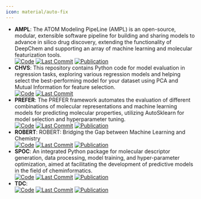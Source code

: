 ```yaml
---
icon: material/auto-fix
---
```


- **AMPL**: The ATOM Modeling PipeLine (AMPL) is an open-source, modular, extensible software pipeline for building and sharing models to advance in silico drug discovery, extending the functionality of DeepChem and supporting an array of machine learning and molecular featurization tools.  
		[![Code](https://img.shields.io/github/stars/ATOMScience-org/AMPL?style=for-the-badge&logo=github)](https://github.com/ATOMScience-org/AMPL) [![Last Commit](https://img.shields.io/github/last-commit/ATOMScience-org/AMPL?style=for-the-badge&logo=github)](https://github.com/ATOMScience-org/AMPL) [![Publication](https://img.shields.io/badge/Publication-Citations:65-blue?style=for-the-badge&logo=bookstack)](https://doi.org/10.1021/acs.jcim.9b01053) 
- **CHVS**: This repository contains Python code for model evaluation in regression tasks, exploring various regression models and helping select the best-performing model for your dataset using PCA and Mutual Information for feature selection.  
		[![Code](https://img.shields.io/github/stars/Saeedmomo/Consensus_Holistic_Virtual_Screening?style=for-the-badge&logo=github)](https://github.com/Saeedmomo/Consensus_Holistic_Virtual_Screening) [![Last Commit](https://img.shields.io/github/last-commit/Saeedmomo/Consensus_Holistic_Virtual_Screening?style=for-the-badge&logo=github)](https://github.com/Saeedmomo/Consensus_Holistic_Virtual_Screening) 
- **PREFER**: The PREFER framework automates the evaluation of different combinations of molecular representations and machine learning models for predicting molecular properties, utilizing AutoSklearn for model selection and hyperparameter tuning.  
		[![Code](https://img.shields.io/github/stars/rdkit/PREFER?style=for-the-badge&logo=github)](https://github.com/rdkit/PREFER) [![Last Commit](https://img.shields.io/github/last-commit/rdkit/PREFER?style=for-the-badge&logo=github)](https://github.com/rdkit/PREFER) [![Publication](https://img.shields.io/badge/Publication-Citations:332-blue?style=for-the-badge&logo=bookstack)](https://doi.org/10.1039/C8SC04175J) 
- **ROBERT**: ROBERT: Bridging the Gap between Machine Learning and Chemistry  
		[![Code](https://img.shields.io/github/stars/jvalegre/robert?style=for-the-badge&logo=github)](https://github.com/jvalegre/robert) [![Last Commit](https://img.shields.io/github/last-commit/jvalegre/robert?style=for-the-badge&logo=github)](https://github.com/jvalegre/robert) [![Publication](https://img.shields.io/badge/Publication-Citations:1-blue?style=for-the-badge&logo=bookstack)](https://doi.org/10.1002/wcms.1733) 
- **SPOC**: An integrated Python package for molecular descriptor generation, data processing, model training, and hyper-parameter optimization, aimed at facilitating the development of predictive models in the field of cheminformatics.  
		[![Code](https://img.shields.io/github/stars/WhitestoneYang/spoc?style=for-the-badge&logo=github)](https://github.com/WhitestoneYang/spoc) [![Last Commit](https://img.shields.io/github/last-commit/WhitestoneYang/spoc?style=for-the-badge&logo=github)](https://github.com/WhitestoneYang/spoc) [![Publication](https://img.shields.io/badge/Publication-Citations:16-blue?style=for-the-badge&logo=bookstack)](https://doi.org/10.1002/cphc.202200255) 
- **TDC**:   
		[![Code](https://img.shields.io/github/stars/mims-harvard/TDC?style=for-the-badge&logo=github)](https://github.com/mims-harvard/TDC) [![Last Commit](https://img.shields.io/github/last-commit/mims-harvard/TDC?style=for-the-badge&logo=github)](https://github.com/mims-harvard/TDC) [![Publication](https://img.shields.io/badge/Publication-Citations:0-blue?style=for-the-badge&logo=bookstack)](https://doi.org/10.7910/DVN/21LKWG) 

